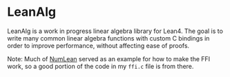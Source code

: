 # LeanAlg
LeanAlg is a work in progress linear algebra library for Lean4. The goal is to
write many common linear algebra functions with custom C bindings in order
to improve performance, without affecting ease of proofs.

Note: Much of [NumLean](https://github.com/arthurpaulino/NumLean) served
as an example for how to make the FFI work, so a good portion of the code
in my `ffi.c` file is from there.
